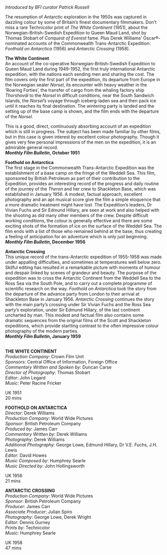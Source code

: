 

_Introduced by BFI curator Patrick Russell_

The resumption of Antarctic exploration in the 1950s was captured in dazzling colour by some of Britain’s finest documentary filmmakers. Don’t miss a rare Technicolor print of _The White Continent_ (1951), about the Norwegian-British-Swedish Expedition to Queen Maud Land, shot by Thomas Stobart of _Conquest of Everest_ fame. Plus Derek Williams’ Oscar®-nominated accounts of the Commonwealth Trans-Antarctic Expedition: _Foothold on Antarctica_ (1956) and _Antarctic Crossing_ (1958).

**The White Continent**  
An account of the co-operative Norwegian-British-Swedish Expedition to Queen Maud Land during 1949-1952, the first truly international Antarctic expedition, with the nations each sending men and sharing the cost. The film covers only the first part of the expedition, its departure from Europe in the Norwegian sealer _Norsel_, its encounter with heavy weather in the ‘Roaring Forties’, the transfer of cargo from the whaling factory ship _Thorshovdi_ to the _Norsel_ in difficult conditions, near the South Sandwich Islands, the _Norsel_’s voyage through iceberg-laden sea and then pack ice until it reaches its final destination. The wintering party is landed and the setting up of the base camp is shown, and the film ends with the departure of the _Norsel_.

This is a good, direct, continuously absorbing account of an expedition which is still in progress. The subject has been made familiar by other films, but in this case is given interest by excellent colour photography. Though it gives very few personal impressions of the men on the expedition, it is an admirable general record.  
**_Monthly Film Bulletin_, October 1951**

**Foothold on Antarctica**  
The first stage in the Commonwealth Trans-Antarctic Expedition was the establishment of a base camp on the fringe of the Weddell Sea. This film, sponsored by British Petroleum as part of their contribution to the Expedition, provides an interesting record of the progress and daily routine of the journey of the _Theron_ and her crew to Shackleton Base, which was established in January 1956. A modest, factual approach, excellent photography and an apt musical score give the film a simple eloquence that a more dramatic treatment might have lost. The Expedition’s leaders, Dr Vivian Fuchs and Sir Edmund Hillary, are seen at work and also helped with the shooting as did many other members of the crew. Despite difficult working conditions, the colour is generally effective and there are some exciting shots of the formation of ice on the surface of the Weddell Sea. The film ends with a list of those who remained behind at the base, thus creating a feeling of anticipation for an adventure which is only just beginning.  
**_Monthly Film Bulletin_, December 1956**

**Antarctic Crossing**  
This unique record of the trans-Antarctic expedition of 1955-1958 was made under appalling difficulties, and sometimes at temperatures well below zero. Skilful editing has resulted in a remarkable picture with moments of humour and despair linked by scenes of grandeur and beauty. The purpose of the expedition was to cross the Antarctic Continent from the Weddell Sea to the Ross Sea via the South Pole, and to carry out a complete programme of scientific research on the way. _Foothold on Antarctica_ took the story from the departure of the advance party from London to their arrival at Shackleton Base in January 1956. _Antarctic Crossing_ continues the story with the main party’s crossing under Sir Vivian Fuchs and the Ross Sea party’s exploration, under Sir Edmund Hillary, of the last continent uncharted by man. This modest and factual film also contains some dramatic sequences from the original films of the Scott and Shackleton expeditions, which provide startling contrast to the often impressive colour photography of the modern parties.  
**_Monthly Film Bulletin_, January 1959**
<br><br>

**THE WHITE CONTINENT**  
_Production Company_: Crown Film Unit  
_Sponsors_: Central Office of Information, Foreign Office  
_Commentary Written and Spoken by_: Duncan Carse  
_Director of Photography_: Thomas Stobart  
_Editor_: John Legard  
_Music_: Peter Racine Fricker

UK 1951  
20 mins

**FOOTHOLD ON ANTARCTICA**  
_Director_: Derek Williams  
_Production Company_: World Wide Pictures  
_Sponsor_: British Petroleum Company  
_Produced by_: James Carr  
_Commentary Written by_: Derek Williams  
_Photography_: Derek Williams  
_Additional Photography_: George Lowe,  Edmund Hillary, Dr V.E. Fuchs, J.H. Lewis  
_Editor_: David Howes  
_Music Composed by_: Humphrey Searle  
_Music Directed by_: John Hollingsworth

UK 1956  
21 mins

**ANTARCTIC CROSSING**  
_Production Company_: World Wide Pictures  
_Sponsor_: British Petroleum Company  
_Producer_: James Carr  
_Associate Producer_: Julian Spiro  
_Photography_: George Lowe, Derek Wright  
_Editor_: Dennis Gurney  
_Prints by_: Technicolor  
_Music_: Humphrey Searle

UK 1958  
47 mins
<br><br>
<!--stackedit_data:
eyJoaXN0b3J5IjpbMTQyODY0MDc3NF19
-->